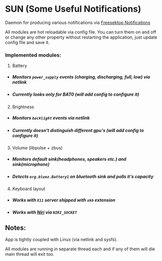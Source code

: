 # SUN (Some Useful Notifications)

Daemon for producing various notifications via [Freesektop Notifications](https://specifications.freedesktop.org/notification-spec/latest/)

All modules are hot reloadable via config file. You can turn them on and off or change any other property without restarting the application, just update config file and save it.

### Implemented modules:
1. Battery
- ##### Monitors `power_supply` events (charging, discharging, full, low) via netlink
- ##### Currently looks only for BAT0 (will add config to configure it)
2. Brightness
- ##### Monitors `backlight` events via netlink
- ##### Currently doesn't distinguish different gpu's (will add config to configure it)
3. Volume (libpulse + zbus)
- ##### Monitors default sink(headphones, speakers etc.) and sink(microphone)
- ##### Detects `org.bluez.Battery1` on bluetooth sink and polls it's capacity
4. Keyboard layout
- ##### Works with `X11` server shipped with `xkb` extension
- ##### Works with [Niri](https://github.com/YaLTeR/niri) via `NIRI_SOCKET`

## Notes:

App is tightly coupled with Linux (via netlink and sysfs).

All modules are running in separate thread each and if any of them will die main thread will exit too.
